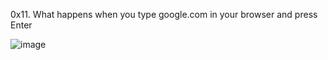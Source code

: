 0x11. What happens when you type google.com in your browser and press Enter


![image](https://user-images.githubusercontent.com/110098940/231384230-42dddc7f-7968-4617-bcb2-08e198fa7b0e.png)
